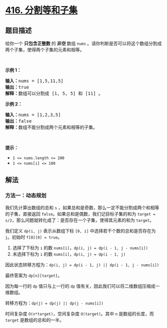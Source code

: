 # [416. 分割等和子集](https://leetcode.cn/problems/partition-equal-subset-sum)

## 题目描述

<!-- 这里写题目描述 -->

<p>给你一个 <strong>只包含正整数 </strong>的 <strong>非空 </strong>数组 <code>nums</code> 。请你判断是否可以将这个数组分割成两个子集，使得两个子集的元素和相等。</p>

<p> </p>

<p><strong>示例 1：</strong></p>

<pre>
<strong>输入：</strong>nums = [1,5,11,5]
<strong>输出：</strong>true
<strong>解释：</strong>数组可以分割成 [1, 5, 5] 和 [11] 。</pre>

<p><strong>示例 2：</strong></p>

<pre>
<strong>输入：</strong>nums = [1,2,3,5]
<strong>输出：</strong>false
<strong>解释：</strong>数组不能分割成两个元素和相等的子集。
</pre>

<p> </p>

<p><strong>提示：</strong></p>

<ul>
	<li><code>1 <= nums.length <= 200</code></li>
	<li><code>1 <= nums[i] <= 100</code></li>
</ul>

## 解法

<!-- 这里可写通用的实现逻辑 -->

### 方法一：动态规划

我们先计算出数组的总和 `s` ，如果总和是奇数，那么一定不能分割成两个和相等的子集，直接返回 `false`。如果总和是偶数，我们记目标子集的和为 `target = s/2`，那么问题就转化成了：是否存在一个子集，使得其元素的和为 `target`。

我们定义 `dp(i, j)` 表示从数组下标 `[0, i]` 中选择若干个数的总和是否存在为 `j`。初始时 `f[0][0] = true`。

1. 选择了下标为 `i` 的数 `nums[i]`，`dp(i, j) = dp(i - 1, j - nums[i])`
2. 未选择下标为 `i` 的数 `nums[i]`，`dp(i, j) = dp(i - 1, j)`

因此状态转移方程为：`dp(i, j) = dp(i - 1, j) || dp(i - 1, j - nums[i])`

最终答案为 `dp[n][target]`。

因为每一行的 `dp` 值只与上一行的 `dp` 值有关，因此我们可以将二维数组压缩成一维数组。

转移方程为：`dp(j) = dp(j) || dp(j - nums[i])`

时间复杂度 `O(n*target)`，空间复杂度 `O(target)`。其中 `n` 是数组的长度，而 `target` 是数组的总和的一半。

